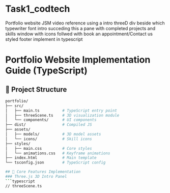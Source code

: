 # Task1_codtech
Portfolio website
JSM video reference using a intro threeD div beside which typewriter font intro 
succeding this a pane with completed projects and skills window with icons 
follwed with book an appointment/Contact us styled footer implement in typescript
# Portfolio Website Implementation Guide (TypeScript)

## 📌 Project Structure
```bash
portfolio/
├── src/
│   ├── main.ts          # TypeScript entry point
│   ├── threeScene.ts    # 3D visualization module
│   └── components/      # UI components
├── dist/                # Compiled JS
├── assets/
│   ├── models/          # 3D model assets
│   └── icons/           # Skill icons
├── styles/
│   ├── main.css         # Core styles
│   └── animations.css   # Keyframe animations
├── index.html           # Main template
└── tsconfig.json        # TypeScript config

## 🌟 Core Features Implementation
### Three.js 3D Intro Panel
```typescript
// threeScene.ts


